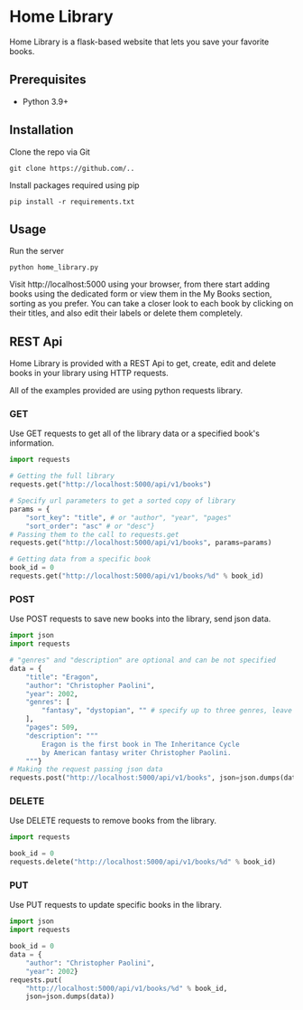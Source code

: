 # Home Library

Home Library is a flask-based website that lets you save your favorite books.

## Prerequisites

* Python 3.9+

## Installation

Clone the repo via Git
```
git clone https://github.com/..
```
Install packages required using pip
```
pip install -r requirements.txt
```

## Usage

Run the server
```
python home_library.py
```
Visit http://localhost:5000 using your browser, from there start adding books
using the dedicated form or view them in the My Books section, sorting as you prefer.
You can take a closer look to each book by clicking on their titles,
and also edit their labels or delete them completely.

## REST Api

Home Library is provided with a REST Api to get, create, edit and delete books in your
library using HTTP requests.

All of the examples provided are using python requests library.

### GET

Use GET requests to get all of the library data or a specified book's information.

```python
import requests

# Getting the full library
requests.get("http://localhost:5000/api/v1/books")

# Specify url parameters to get a sorted copy of library
params = {
    "sort_key": "title", # or "author", "year", "pages"
    "sort_order": "asc" # or "desc"}
# Passing them to the call to requests.get
requests.get("http://localhost:5000/api/v1/books", params=params)

# Getting data from a specific book
book_id = 0
requests.get("http://localhost:5000/api/v1/books/%d" % book_id)
```

### POST

Use POST requests to save new books into the library, send json data.

```python
import json
import requests

# "genres" and "description" are optional and can be not specified
data = {
    "title": "Eragon",
    "author": "Christopher Paolini",
    "year": 2002, 
    "genres": [
        "fantasy", "dystopian", "" # specify up to three genres, leave empty strings
    ],
    "pages": 509,
    "description": """
        Eragon is the first book in The Inheritance Cycle
        by American fantasy writer Christopher Paolini.
    """}
# Making the request passing json data
requests.post("http://localhost:5000/api/v1/books", json=json.dumps(data))
```

### DELETE

Use DELETE requests to remove books from the library.

```python
import requests

book_id = 0
requests.delete("http://localhost:5000/api/v1/books/%d" % book_id)
```

### PUT

Use PUT requests to update specific books in the library.

```python
import json
import requests

book_id = 0
data = {
    "author": "Christopher Paolini",
    "year": 2002}
requests.put(
    "http://localhost:5000/api/v1/books/%d" % book_id,
    json=json.dumps(data))
```